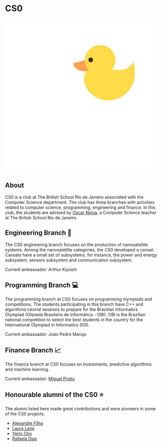 # CS0
![CS0 Logo](https://github.com/TBSCS0/.github/blob/main/profile/cs0-bg.png)

## About
CS0 is a club at The British School Rio de Janeiro associated with the Computer Science department. The club has three branches with activities related to computer science, programming, engineering and finance. In this club, the students are advised by [Oscar Neiva](https://oscarneiva.github.io/), a Computer Science teacher at The British School Rio de Janeiro.

## Engineering Branch 🚀
The CS0 engineering branch focuses on the production of nanosatellite systems. Among the nanosatellite categories, the CS0 developed a cansat. Cansats have a small set of subsystems, for instance, the power and energy subsystem, sensors subsystem and communication subsystem.

Current ambassador: Arthur Kiyoshi

## Programming Branch 💻
The programming branch at CS0 focuses on programming olympiads and competitions. The students participating in this branch have C++ and algorithms tutorial sessions to prepare for the Brazilian Informatics Olympiad (Olipíada Brasileira de Informática - OBI). OBI is the Brazilian national competition to select the best students in the country for the International Olympiad in Informatics (IOI).

Current ambassador: João Pedro Marujo

## Finance Branch 📈
The finance branch at CS0 focuses on investments, predictive algorithms and machine learning.

Current ambassador: [Miguel Prieto](https://github.com/MiguelVPrieto)

## Honourable alumni of the CS0 ⭐
The alumni listed here made great contributions and were pioneers in some of the CS0 projects.
- [Alexandre Filho](https://github.com/2022AlexandreFilho)
- [Laura Lane](https://github.com/lauralane333)
- [Yerin Cho](https://github.com/yerincho04)
- [Rafaela Dias](https://github.com/2023RafaDias)
